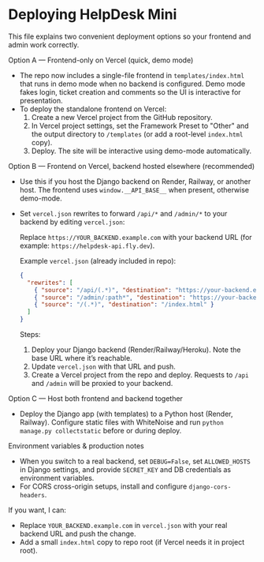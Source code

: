 # Deploying HelpDesk Mini

This file explains two convenient deployment options so your frontend and admin work correctly.

Option A — Frontend-only on Vercel (quick, demo mode)

- The repo now includes a single-file frontend in `templates/index.html` that runs in demo mode when no backend is configured. Demo mode fakes login, ticket creation and comments so the UI is interactive for presentation.
- To deploy the standalone frontend on Vercel:
  1. Create a new Vercel project from the GitHub repository.
  2. In Vercel project settings, set the Framework Preset to "Other" and the output directory to `/templates` (or add a root-level `index.html` copy).
  3. Deploy. The site will be interactive using demo-mode automatically.

Option B — Frontend on Vercel, backend hosted elsewhere (recommended)

- Use this if you host the Django backend on Render, Railway, or another host. The frontend uses `window.__API_BASE__` when present, otherwise demo-mode.
- Set `vercel.json` rewrites to forward `/api/*` and `/admin/*` to your backend by editing `vercel.json`:

  Replace `https://YOUR_BACKEND.example.com` with your backend URL (for example: `https://helpdesk-api.fly.dev`).

  Example `vercel.json` (already included in repo):
  ```json
  {
    "rewrites": [
      { "source": "/api/(.*)", "destination": "https://your-backend.example.com/api/$1" },
      { "source": "/admin/:path*", "destination": "https://your-backend.example.com/admin/:path*" },
      { "source": "/(.*)", "destination": "/index.html" }
    ]
  }
  ```

  Steps:
  1. Deploy your Django backend (Render/Railway/Heroku). Note the base URL where it’s reachable.
  2. Update `vercel.json` with that URL and push.
  3. Create a Vercel project from the repo and deploy. Requests to `/api` and `/admin` will be proxied to your backend.

Option C — Host both frontend and backend together

- Deploy the Django app (with templates) to a Python host (Render, Railway). Configure static files with WhiteNoise and run `python manage.py collectstatic` before or during deploy.

Environment variables & production notes
- When you switch to a real backend, set `DEBUG=False`, set `ALLOWED_HOSTS` in Django settings, and provide `SECRET_KEY` and DB credentials as environment variables.
- For CORS cross-origin setups, install and configure `django-cors-headers`.

If you want, I can:
- Replace `YOUR_BACKEND.example.com` in `vercel.json` with your real backend URL and push the change.
- Add a small `index.html` copy to repo root (if Vercel needs it in project root).
